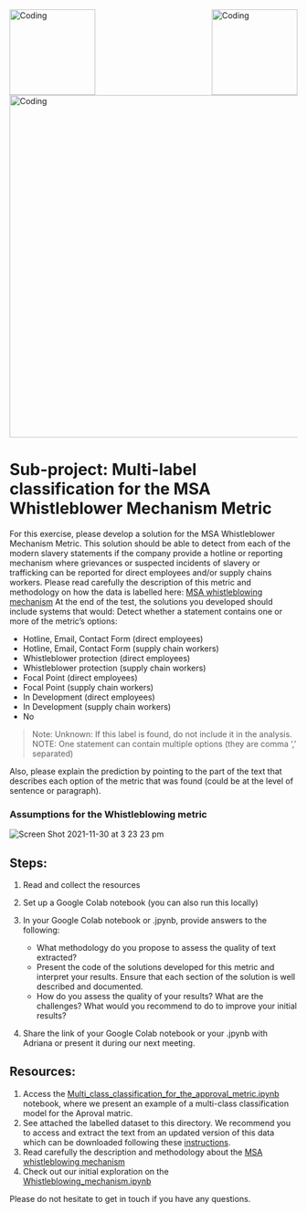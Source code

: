 <img align="left" alt="Coding" width="150" src="https://user-images.githubusercontent.com/64998301/143171138-777e6d3d-3442-4872-8ada-e1bd311a49f9.png">
 
<img align="right" alt="Coding" width="150" src="https://user-images.githubusercontent.com/64998301/143171267-86860e2b-8a25-440e-b778-a860ceac7e99.png">
 
<img align="center" alt="Coding" width="600" src="https://cdn.dribbble.com/users/2046015/screenshots/4841937/media/3a17ba6103821f4374cb2c9791ddff38.png?compress=1&resize=800x600">



# Sub-project: Multi-label classification for the MSA Whistleblower Mechanism Metric


For this exercise, please develop a solution for the MSA Whistleblower Mechanism Metric. This solution should be able to detect from each of the modern slavery statements if the company provide a hotline or reporting mechanism where grievances or suspected incidents of slavery or trafficking can be reported for direct employees and/or supply chains workers. 
Please read carefully the description of this metric and methodology  on how the data is labelled here: [MSA whistleblowing mechanism](https://wikirate.org/Walk_Free_Foundation+MSA_whistleblowing_mechanism_revised)
At the end of the test, the solutions you developed should include systems that would: 
Detect whether a statement contains one or more of the metric’s options:  
- Hotline, Email, Contact Form (direct employees)
- Hotline, Email, Contact Form (supply chain workers)
- Whistleblower protection (direct employees)
- Whistleblower protection (supply chain workers)
- Focal Point (direct employees)
- Focal Point (supply chain workers)
- In Development (direct employees)
- In Development (supply chain workers)
- No
> Note: Unknown: If this label is found, do not include it in the analysis.  
> NOTE: One statement can contain multiple options (they are comma ‘,’ separated) 

Also, please explain the prediction by pointing to the part of the text that describes each option of the metric that was found (could be at the level of sentence or paragraph). 



### Assumptions for the Whistleblowing metric
![Screen Shot 2021-11-30 at 3 23 23 pm](https://user-images.githubusercontent.com/64998301/143990347-1611f99c-c822-424b-a62b-29905a31f000.png)




 

## Steps:  

1. Read and collect the resources 
2. Set up a Google Colab notebook (you can also run this locally)
3. In your Google Colab notebook or .jpynb, provide answers to the following:  
   - What methodology do you propose to assess the quality of text extracted? 
   - Present the code of the solutions developed for this metric and interpret your results.  Ensure that each section of the solution is well described and documented.  
   - How do you assess the quality of your results? What are the challenges? What would  you recommend to do to improve your initial results? 

4. Share the link of your Google Colab notebook or your .jpynb with Adriana or present it during our next meeting. 

## Resources:  
1. Access the [Multi_class_classification_for_the_approval_metric.ipynb](https://github.com/the-future-society/Project-AIMS-AI-against-Modern-Slavery/blob/1fe5bbcf0eef6b0997eef6e14337d92096525175/%F0%9F%93%94%20Model%20for%20multi-class%20and%20multi-label%20classification%20for%20core%20metrics/Multi_class_classification_for_the_approval_metric.ipynb) notebook, where we present an example of a multi-class classification model for the Aproval matric. 
2. See attached the labelled dataset to this directory. We recommend you to access and extract the text from an updated version of this data which can be downloaded following these [instructions](https://github.com/the-future-society/Project-AIMS-AI-against-Modern-Slavery/tree/main/%F0%9F%97%84%EF%B8%8F%20Data%20and%20text%20extraction/WikiRate). 
3. Read carefully the description and methodology about the  [MSA whistleblowing mechanism](https://wikirate.org/Walk_Free_Foundation+MSA_whistleblowing_mechanism_revised)
4. Check out our initial exploration on the [Whistleblowing_mechanism.ipynb](https://github.com/the-future-society/Project-AIMS-AI-against-Modern-Slavery/blob/a5f8610f2bbbdc69552108d049cde083f0bf9b83/%F0%9F%93%94%20Initial%20Metrics%20Exploration/Whistleblowing_mechanism.ipynb)

Please do not hesitate to get in touch if you have any questions. 



